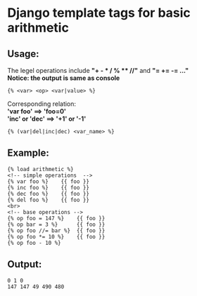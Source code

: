 Django template tags for basic arithmetic
=================
Usage:
-----------------
  The legel operations include __"+ - \* / % \*\* //"__ and __"= += -= ..."__  
  **Notice: the output is same as console**
  ```
  {% <var> <op> <var|value> %}
  ```
  Corresponding relation:  
  __'var foo' ==> 'foo=0'__  
  __'inc' or 'dec' ==> '+1' or '-1'__
  ```
  {% (var|del|inc|dec) <var_name> %}
  ```
Example:
-----------------
  ```
  {% load arithmetic %}
  <!-- simple operations  -->
  {% var foo %}    {{ foo }}
  {% inc foo %}    {{ foo }}
  {% dec foo %}    {{ foo }}
  {% del foo %}    {{ foo }}
  <br>
  <!-- base operations -->
  {% op foo = 147 %}    {{ foo }}
  {% op bar = 3 %}      {{ foo }}
  {% op foo //= bar %}  {{ foo }}
  {% op foo *= 10 %}    {{ foo }}
  {% op foo - 10 %}
  ```
Output:
-----------------
  ```
  0 1 0 
  147 147 49 490 480
  ```
